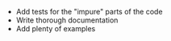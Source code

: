 * Add tests for the "impure" parts of the code
* Write thorough documentation
* Add plenty of examples

